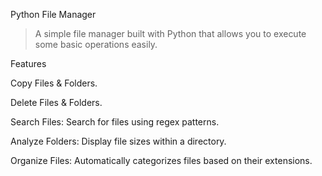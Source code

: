Python File Manager

> A simple file manager built with Python that allows you to execute some basic operations easily.

Features

Copy Files & Folders.

Delete Files & Folders.

Search Files: Search for files using regex patterns.

Analyze Folders: Display file sizes within a directory.

Organize Files: Automatically categorizes files based on their extensions.
